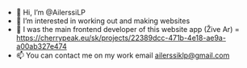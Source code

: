 - 👋 Hi, I’m @AilerssiLP
- 👀 I’m interested in working out and making websites
- 🌱  I was the main frontend developer of this website app (Žive Ar) = https://cherrypeak.eu/sk/projects/22389dcc-471b-4e18-ae9a-a00ab327e474
- 📫 You can contact me on my work email ailerssiklp@gmail.com

<!---
AilerssiLP/AilerssiLP is a ✨ special ✨ repository because its `README.md` (this file) appears on your GitHub profile.
You can click the Preview link to take a look at your changes.
--->
